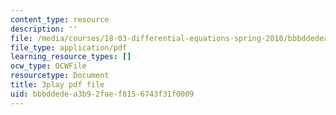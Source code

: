 ```yaml
---
content_type: resource
description: ''
file: /media/courses/18-03-differential-equations-spring-2010/bbbddedea3b92faef8156743f31f0009_WBJ_iXudb-s.pdf
file_type: application/pdf
learning_resource_types: []
ocw_type: OCWFile
resourcetype: Document
title: 3play pdf file
uid: bbbddede-a3b9-2fae-f815-6743f31f0009
---
```

